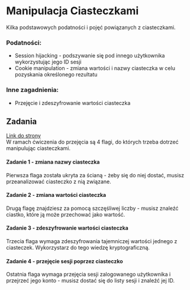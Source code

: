 # Manipulacja Ciasteczkami

Kilka podstawowych podatności i pojęć powiązanych z ciasteczkami.
  
### Podatności:
- Session hijacking - podszywanie się pod innego użytkownika wykorzystując jego ID sesji
- Cookie manipulation - zmiana wartości i nazwy ciasteczka w celu pozyskania określonego rezultatu

### Inne zagadnienia:
- Przejęcie i zdeszyfrowanie wartości ciasteczka

## Zadania
[Link do strony](https://bawimctf.000webhostapp.com/)  
W ramach ćwiczenia do przejęcia są 4 flagi, do których trzeba dotrzeć manipulując ciasteczkami.

#### Zadanie 1 - zmiana nazwy ciasteczka
Pierwsza flaga została ukryta za ścianą - żeby się do niej dostać, musisz przeanalizować ciasteczko z nią związane.

#### Zadanie 2 - zmiana wartości ciasteczka
Drugą flagę znajdziesz za pomocą szczęśliwej liczby - musisz znaleźć ciastko, które ją może przechować jako wartość.

#### Zadanie 3 - zdeszyfrowanie wartości ciasteczka
Trzecia flaga wymaga zdeszyfrowania tajemniczej wartości jednego z ciasteczek. Wykorzystarz do tego wiedzę kryptograficzną.

#### Zadanie 4 - przejęcie sesji poprzez ciasteczko
Ostatnia flaga wymaga przejęcia sesji zalogowanego użytkownika i przejrzeć jego konto - musisz dostać się do listy sesji i znaleźć jej ID.
